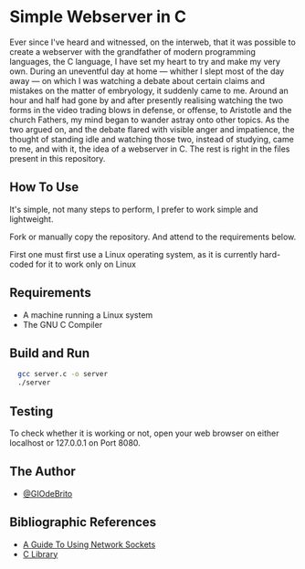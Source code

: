 # Simple Webserver in C

Ever since I've heard and witnessed, on the interweb, that it was possible to create a webserver with the grandfather of modern programming languages, the C language, I have set my heart to try and make my very own.
During an uneventful day at home — whither I slept most of the day away — on which I was watching a debate about certain claims and mistakes on the matter of embryology, it suddenly came to me. Around an hour and half had gone by and after presently realising watching the two forms in the video trading blows in defense, or offense, to Aristotle and the church Fathers, my mind began to wander astray onto other topics. As the two argued on, and the debate flared with visible anger and impatience, the thought of standing idle and watching those two, instead of studying, came to me, and with it, the idea of a webserver in C. The rest is right in the files present in this repository.


## How To Use
It's simple, not many steps to perform, I prefer to work simple and lightweight.

Fork or manually copy the repository. And attend to the requirements below.

First one must first use a Linux operating system, as it is currently hard-coded for it to work only on Linux

## Requirements
- A machine running a Linux system
- The GNU C Compiler

## Build and Run 

```bash
  gcc server.c -o server
  ./server
```

## Testing
To check whether it is working or not, open your web browser on either localhost or 127.0.0.1 on Port 8080.


## The Author
- [@GIOdeBrito](https://github.com/GIOdeBrito)


## Bibliographic References

 - [A Guide To Using Network Sockets](https://www.gta.ufrj.br/ensino/eel878/sockets/)
 - [C Library](https://www.tutorialspoint.com/c_standard_library/stdio_h.htm)


